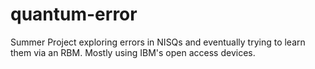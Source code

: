 # quantum-error
Summer Project exploring errors in NISQs and eventually trying to learn them via an RBM. Mostly using IBM's open access devices.
